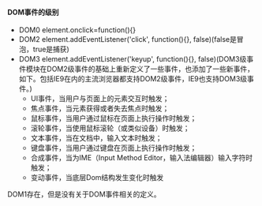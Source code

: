 #### DOM事件的级别

 * DOM0 element.onclick=function(){}
 * DOM2 element.addEventListener('click', function(){}, false)(false是冒泡，true是捕获)
 * DOM3 element.addEventListener('keyup', function(){}, false)(DOM3级事件模块在DOM2级事件的基础上重新定义了一些事件，也添加了一些新事件，如下。包括IE9在内的主流浏览器都支持DOM2级事件，IE9也支持DOM3级事件。)
   * UI事件，当用户与页面上的元素交互时触发；
   * 焦点事件，当元素获得或者失去焦点时触发；
   * 鼠标事件，当用户通过鼠标在页面上执行操作时触发；
   * 滚轮事件，当使用鼠标滚轮（或类似设备）时触发；
   * 文本事件，当在文档中，输入文本时触发；
   * 键盘事件，当用户通过键盘在页面上执行操作时触发；
   * 合成事件，当为IME（Input Method Editor，输入法编辑器）输入字符时触发；
   * 变动事件，当底层Dom结构发生变化时触发
 
 DOM1存在，但是没有关于DOM事件相关的定义。